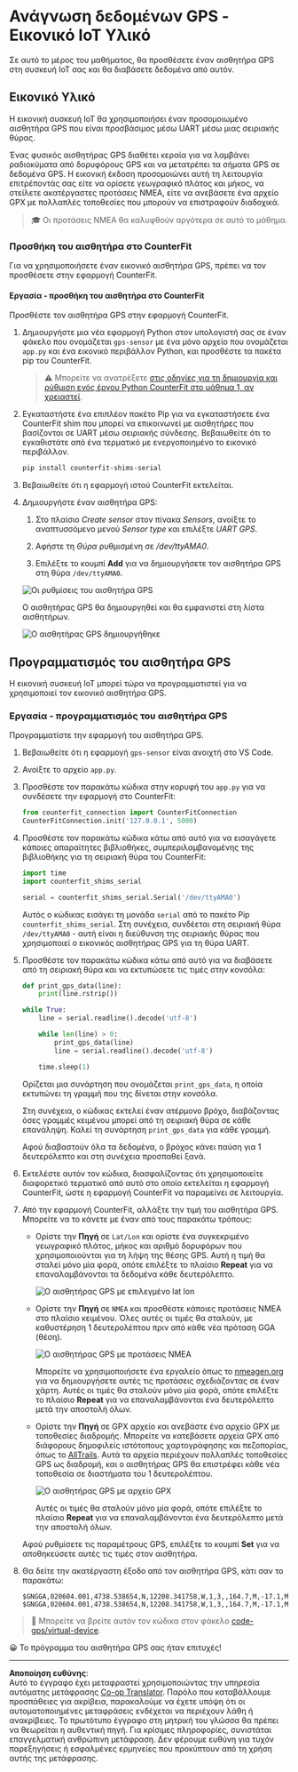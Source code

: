 <!--
CO_OP_TRANSLATOR_METADATA:
{
  "original_hash": "64f18a8f8aaa1fef5e7320e0992d8b3a",
  "translation_date": "2025-08-27T20:51:17+00:00",
  "source_file": "3-transport/lessons/1-location-tracking/virtual-device-gps-sensor.md",
  "language_code": "el"
}
-->
# Ανάγνωση δεδομένων GPS - Εικονικό IoT Υλικό

Σε αυτό το μέρος του μαθήματος, θα προσθέσετε έναν αισθητήρα GPS στη συσκευή IoT σας και θα διαβάσετε δεδομένα από αυτόν.

## Εικονικό Υλικό

Η εικονική συσκευή IoT θα χρησιμοποιήσει έναν προσομοιωμένο αισθητήρα GPS που είναι προσβάσιμος μέσω UART μέσω μιας σειριακής θύρας.

Ένας φυσικός αισθητήρας GPS διαθέτει κεραία για να λαμβάνει ραδιοκύματα από δορυφόρους GPS και να μετατρέπει τα σήματα GPS σε δεδομένα GPS. Η εικονική έκδοση προσομοιώνει αυτή τη λειτουργία επιτρέποντάς σας είτε να ορίσετε γεωγραφικό πλάτος και μήκος, να στείλετε ακατέργαστες προτάσεις NMEA, είτε να ανεβάσετε ένα αρχείο GPX με πολλαπλές τοποθεσίες που μπορούν να επιστραφούν διαδοχικά.

> 🎓 Οι προτάσεις NMEA θα καλυφθούν αργότερα σε αυτό το μάθημα.

### Προσθήκη του αισθητήρα στο CounterFit

Για να χρησιμοποιήσετε έναν εικονικό αισθητήρα GPS, πρέπει να τον προσθέσετε στην εφαρμογή CounterFit.

#### Εργασία - προσθήκη του αισθητήρα στο CounterFit

Προσθέστε τον αισθητήρα GPS στην εφαρμογή CounterFit.

1. Δημιουργήστε μια νέα εφαρμογή Python στον υπολογιστή σας σε έναν φάκελο που ονομάζεται `gps-sensor` με ένα μόνο αρχείο που ονομάζεται `app.py` και ένα εικονικό περιβάλλον Python, και προσθέστε τα πακέτα pip του CounterFit.

    > ⚠️ Μπορείτε να ανατρέξετε [στις οδηγίες για τη δημιουργία και ρύθμιση ενός έργου Python CounterFit στο μάθημα 1, αν χρειαστεί](../../../1-getting-started/lessons/1-introduction-to-iot/virtual-device.md).

1. Εγκαταστήστε ένα επιπλέον πακέτο Pip για να εγκαταστήσετε ένα CounterFit shim που μπορεί να επικοινωνεί με αισθητήρες που βασίζονται σε UART μέσω σειριακής σύνδεσης. Βεβαιωθείτε ότι το εγκαθιστάτε από ένα τερματικό με ενεργοποιημένο το εικονικό περιβάλλον.

    ```sh
    pip install counterfit-shims-serial
    ```

1. Βεβαιωθείτε ότι η εφαρμογή ιστού CounterFit εκτελείται.

1. Δημιουργήστε έναν αισθητήρα GPS:

    1. Στο πλαίσιο *Create sensor* στον πίνακα *Sensors*, ανοίξτε το αναπτυσσόμενο μενού *Sensor type* και επιλέξτε *UART GPS*.

    1. Αφήστε τη *Θύρα* ρυθμισμένη σε */dev/ttyAMA0*.

    1. Επιλέξτε το κουμπί **Add** για να δημιουργήσετε τον αισθητήρα GPS στη θύρα `/dev/ttyAMA0`.

    ![Οι ρυθμίσεις του αισθητήρα GPS](../../../../../translated_images/counterfit-create-gps-sensor.6385dc9357d85ad1d47b4abb2525e7651fd498917d25eefc5a72feab09eedc70.el.png)

    Ο αισθητήρας GPS θα δημιουργηθεί και θα εμφανιστεί στη λίστα αισθητήρων.

    ![Ο αισθητήρας GPS δημιουργήθηκε](../../../../../translated_images/counterfit-gps-sensor.3fbb15af0a5367566f2f11324ef5a6f30861cdf2b497071a5e002b7aa473550e.el.png)

## Προγραμματισμός του αισθητήρα GPS

Η εικονική συσκευή IoT μπορεί τώρα να προγραμματιστεί για να χρησιμοποιεί τον εικονικό αισθητήρα GPS.

### Εργασία - προγραμματισμός του αισθητήρα GPS

Προγραμματίστε την εφαρμογή του αισθητήρα GPS.

1. Βεβαιωθείτε ότι η εφαρμογή `gps-sensor` είναι ανοιχτή στο VS Code.

1. Ανοίξτε το αρχείο `app.py`.

1. Προσθέστε τον παρακάτω κώδικα στην κορυφή του `app.py` για να συνδέσετε την εφαρμογή στο CounterFit:

    ```python
    from counterfit_connection import CounterFitConnection
    CounterFitConnection.init('127.0.0.1', 5000)
    ```

1. Προσθέστε τον παρακάτω κώδικα κάτω από αυτό για να εισαγάγετε κάποιες απαραίτητες βιβλιοθήκες, συμπεριλαμβανομένης της βιβλιοθήκης για τη σειριακή θύρα του CounterFit:

    ```python
    import time
    import counterfit_shims_serial
    
    serial = counterfit_shims_serial.Serial('/dev/ttyAMA0')
    ```

    Αυτός ο κώδικας εισάγει τη μονάδα `serial` από το πακέτο Pip `counterfit_shims_serial`. Στη συνέχεια, συνδέεται στη σειριακή θύρα `/dev/ttyAMA0` - αυτή είναι η διεύθυνση της σειριακής θύρας που χρησιμοποιεί ο εικονικός αισθητήρας GPS για τη θύρα UART.

1. Προσθέστε τον παρακάτω κώδικα κάτω από αυτό για να διαβάσετε από τη σειριακή θύρα και να εκτυπώσετε τις τιμές στην κονσόλα:

    ```python
    def print_gps_data(line):
        print(line.rstrip())
    
    while True:
        line = serial.readline().decode('utf-8')
    
        while len(line) > 0:
            print_gps_data(line)
            line = serial.readline().decode('utf-8')
    
        time.sleep(1)
    ```

    Ορίζεται μια συνάρτηση που ονομάζεται `print_gps_data`, η οποία εκτυπώνει τη γραμμή που της δίνεται στην κονσόλα.

    Στη συνέχεια, ο κώδικας εκτελεί έναν ατέρμονο βρόχο, διαβάζοντας όσες γραμμές κειμένου μπορεί από τη σειριακή θύρα σε κάθε επανάληψη. Καλεί τη συνάρτηση `print_gps_data` για κάθε γραμμή.

    Αφού διαβαστούν όλα τα δεδομένα, ο βρόχος κάνει παύση για 1 δευτερόλεπτο και στη συνέχεια προσπαθεί ξανά.

1. Εκτελέστε αυτόν τον κώδικα, διασφαλίζοντας ότι χρησιμοποιείτε διαφορετικό τερματικό από αυτό στο οποίο εκτελείται η εφαρμογή CounterFit, ώστε η εφαρμογή CounterFit να παραμείνει σε λειτουργία.

1. Από την εφαρμογή CounterFit, αλλάξτε την τιμή του αισθητήρα GPS. Μπορείτε να το κάνετε με έναν από τους παρακάτω τρόπους:

    * Ορίστε την **Πηγή** σε `Lat/Lon` και ορίστε ένα συγκεκριμένο γεωγραφικό πλάτος, μήκος και αριθμό δορυφόρων που χρησιμοποιούνται για τη λήψη της θέσης GPS. Αυτή η τιμή θα σταλεί μόνο μία φορά, οπότε επιλέξτε το πλαίσιο **Repeat** για να επαναλαμβάνονται τα δεδομένα κάθε δευτερόλεπτο.

      ![Ο αισθητήρας GPS με επιλεγμένο lat lon](../../../../../translated_images/counterfit-gps-sensor-latlon.008c867d75464fbe7f84107cc57040df565ac07cb57d2f21db37d087d470197d.el.png)

    * Ορίστε την **Πηγή** σε `NMEA` και προσθέστε κάποιες προτάσεις NMEA στο πλαίσιο κειμένου. Όλες αυτές οι τιμές θα σταλούν, με καθυστέρηση 1 δευτερολέπτου πριν από κάθε νέα πρόταση GGA (θέση).

      ![Ο αισθητήρας GPS με προτάσεις NMEA](../../../../../translated_images/counterfit-gps-sensor-nmea.c62eea442171e17e19528b051b104cfcecdc9cd18db7bc72920f29821ae63f73.el.png)

      Μπορείτε να χρησιμοποιήσετε ένα εργαλείο όπως το [nmeagen.org](https://www.nmeagen.org) για να δημιουργήσετε αυτές τις προτάσεις σχεδιάζοντας σε έναν χάρτη. Αυτές οι τιμές θα σταλούν μόνο μία φορά, οπότε επιλέξτε το πλαίσιο **Repeat** για να επαναλαμβάνονται ένα δευτερόλεπτο μετά την αποστολή όλων.

    * Ορίστε την **Πηγή** σε GPX αρχείο και ανεβάστε ένα αρχείο GPX με τοποθεσίες διαδρομής. Μπορείτε να κατεβάσετε αρχεία GPX από διάφορους δημοφιλείς ιστότοπους χαρτογράφησης και πεζοπορίας, όπως το [AllTrails](https://www.alltrails.com/). Αυτά τα αρχεία περιέχουν πολλαπλές τοποθεσίες GPS ως διαδρομή, και ο αισθητήρας GPS θα επιστρέφει κάθε νέα τοποθεσία σε διαστήματα του 1 δευτερολέπτου.

      ![Ο αισθητήρας GPS με αρχείο GPX](../../../../../translated_images/counterfit-gps-sensor-gpxfile.8310b063ce8a425ccc8ebeec8306aeac5e8e55207f007d52c6e1194432a70cd9.el.png)

      Αυτές οι τιμές θα σταλούν μόνο μία φορά, οπότε επιλέξτε το πλαίσιο **Repeat** για να επαναλαμβάνονται ένα δευτερόλεπτο μετά την αποστολή όλων.

    Αφού ρυθμίσετε τις παραμέτρους GPS, επιλέξτε το κουμπί **Set** για να αποθηκεύσετε αυτές τις τιμές στον αισθητήρα.

1. Θα δείτε την ακατέργαστη έξοδο από τον αισθητήρα GPS, κάτι σαν το παρακάτω:

    ```output
    $GNGGA,020604.001,4738.538654,N,12208.341758,W,1,3,,164.7,M,-17.1,M,,*67
    $GNGGA,020604.001,4738.538654,N,12208.341758,W,1,3,,164.7,M,-17.1,M,,*67
    ```

> 💁 Μπορείτε να βρείτε αυτόν τον κώδικα στον φάκελο [code-gps/virtual-device](../../../../../3-transport/lessons/1-location-tracking/code-gps/virtual-device).

😀 Το πρόγραμμα του αισθητήρα GPS σας ήταν επιτυχές!

---

**Αποποίηση ευθύνης**:  
Αυτό το έγγραφο έχει μεταφραστεί χρησιμοποιώντας την υπηρεσία αυτόματης μετάφρασης [Co-op Translator](https://github.com/Azure/co-op-translator). Παρόλο που καταβάλλουμε προσπάθειες για ακρίβεια, παρακαλούμε να έχετε υπόψη ότι οι αυτοματοποιημένες μεταφράσεις ενδέχεται να περιέχουν λάθη ή ανακρίβειες. Το πρωτότυπο έγγραφο στη μητρική του γλώσσα θα πρέπει να θεωρείται η αυθεντική πηγή. Για κρίσιμες πληροφορίες, συνιστάται επαγγελματική ανθρώπινη μετάφραση. Δεν φέρουμε ευθύνη για τυχόν παρεξηγήσεις ή εσφαλμένες ερμηνείες που προκύπτουν από τη χρήση αυτής της μετάφρασης.